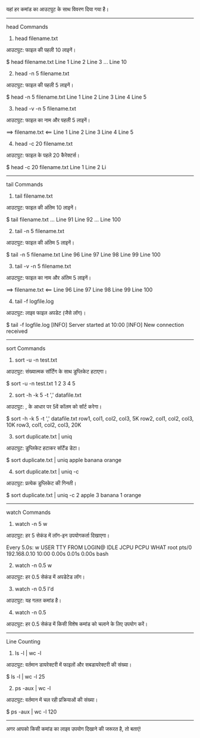 यहां हर कमांड का आउटपुट के साथ विवरण दिया गया है।


---

head Commands

1. head filename.txt

आउटपुट: फाइल की पहली 10 लाइनें।


$ head filename.txt
Line 1
Line 2
Line 3
...
Line 10


2. head -n 5 filename.txt

आउटपुट: फाइल की पहली 5 लाइनें।


$ head -n 5 filename.txt
Line 1
Line 2
Line 3
Line 4
Line 5


3. head -v -n 5 filename.txt

आउटपुट: फाइल का नाम और पहली 5 लाइनें।


==> filename.txt <==
Line 1
Line 2
Line 3
Line 4
Line 5


4. head -c 20 filename.txt

आउटपुट: फाइल के पहले 20 कैरेक्टर्स।


$ head -c 20 filename.txt
Line 1 Line 2 Li




---

tail Commands

1. tail filename.txt

आउटपुट: फाइल की अंतिम 10 लाइनें।


$ tail filename.txt
...
Line 91
Line 92
...
Line 100


2. tail -n 5 filename.txt

आउटपुट: फाइल की अंतिम 5 लाइनें।


$ tail -n 5 filename.txt
Line 96
Line 97
Line 98
Line 99
Line 100


3. tail -v -n 5 filename.txt

आउटपुट: फाइल का नाम और अंतिम 5 लाइनें।


==> filename.txt <==
Line 96
Line 97
Line 98
Line 99
Line 100


4. tail -f logfile.log

आउटपुट: लाइव फाइल अपडेट (जैसे लॉग)।


$ tail -f logfile.log
[INFO] Server started at 10:00
[INFO] New connection received




---

sort Commands

1. sort -u -n test.txt

आउटपुट: संख्यात्मक सॉर्टिंग के साथ डुप्लिकेट हटाएगा।


$ sort -u -n test.txt
1
2
3
4
5


2. sort -h -k 5 -t ',' datafile.txt

आउटपुट: , के आधार पर 5वें कॉलम को सॉर्ट करेगा।


$ sort -h -k 5 -t ',' datafile.txt
row1, col1, col2, col3, 5K
row2, col1, col2, col3, 10K
row3, col1, col2, col3, 20K


3. sort duplicate.txt | uniq

आउटपुट: डुप्लिकेट हटाकर सॉर्टेड डेटा।


$ sort duplicate.txt | uniq
apple
banana
orange


4. sort duplicate.txt | uniq -c

आउटपुट: प्रत्येक डुप्लिकेट की गिनती।


$ sort duplicate.txt | uniq -c
2 apple
3 banana
1 orange




---

watch Commands

1. watch -n 5 w

आउटपुट: हर 5 सेकंड में लॉग-इन उपयोगकर्ता दिखाएगा।


Every 5.0s: w
USER     TTY      FROM           LOGIN@   IDLE   JCPU   PCPU WHAT
root     pts/0    192.168.0.10   10:00    0.00s  0.01s  0.00s bash


2. watch -n 0.5 w

आउटपुट: हर 0.5 सेकंड में अपडेटेड लॉग।



3. watch -n 0.5 I'd

आउटपुट: यह गलत कमांड है।



4. watch -n 0.5

आउटपुट: हर 0.5 सेकंड में किसी विशेष कमांड को चलाने के लिए उपयोग करें।





---

Line Counting

1. ls -l | wc -l

आउटपुट: वर्तमान डायरेक्टरी में फाइलों और सबडायरेक्टरी की संख्या।


$ ls -l | wc -l
25


2. ps -aux | wc -l

आउटपुट: वर्तमान में चल रही प्रक्रियाओं की संख्या।


$ ps -aux | wc -l
120




---

अगर आपको किसी कमांड का लाइव उपयोग दिखाने की जरूरत है, तो बताएं!
